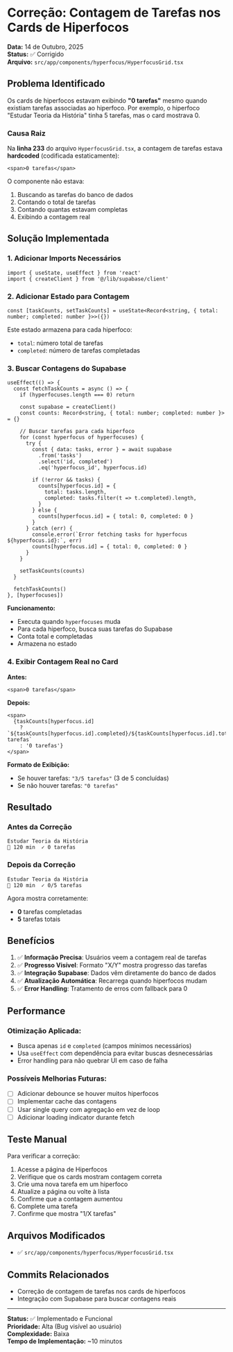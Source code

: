 # Correção: Contagem de Tarefas nos Cards de Hiperfocos

**Data:** 14 de Outubro, 2025  
**Status:** ✅ Corrigido  
**Arquivo:** `src/app/components/hyperfocus/HyperfocusGrid.tsx`

## Problema Identificado

Os cards de hiperfocos estavam exibindo **"0 tarefas"** mesmo quando existiam tarefas associadas ao hiperfoco. Por exemplo, o hiperfoco "Estudar Teoria da História" tinha 5 tarefas, mas o card mostrava 0.

### Causa Raiz

Na **linha 233** do arquivo `HyperfocusGrid.tsx`, a contagem de tarefas estava **hardcoded** (codificada estaticamente):

```tsx
<span>0 tarefas</span>
```

O componente não estava:
1. Buscando as tarefas do banco de dados
2. Contando o total de tarefas
3. Contando quantas estavam completas
4. Exibindo a contagem real

## Solução Implementada

### 1. Adicionar Imports Necessários

```tsx
import { useState, useEffect } from 'react'
import { createClient } from '@/lib/supabase/client'
```

### 2. Adicionar Estado para Contagem

```tsx
const [taskCounts, setTaskCounts] = useState<Record<string, { total: number; completed: number }>>({})
```

Este estado armazena para cada hiperfoco:
- `total`: número total de tarefas
- `completed`: número de tarefas completadas

### 3. Buscar Contagens do Supabase

```tsx
useEffect(() => {
  const fetchTaskCounts = async () => {
    if (hyperfocuses.length === 0) return

    const supabase = createClient()
    const counts: Record<string, { total: number; completed: number }> = {}

    // Buscar tarefas para cada hiperfoco
    for (const hyperfocus of hyperfocuses) {
      try {
        const { data: tasks, error } = await supabase
          .from('tasks')
          .select('id, completed')
          .eq('hyperfocus_id', hyperfocus.id)

        if (!error && tasks) {
          counts[hyperfocus.id] = {
            total: tasks.length,
            completed: tasks.filter(t => t.completed).length,
          }
        } else {
          counts[hyperfocus.id] = { total: 0, completed: 0 }
        }
      } catch (err) {
        console.error(`Error fetching tasks for hyperfocus ${hyperfocus.id}:`, err)
        counts[hyperfocus.id] = { total: 0, completed: 0 }
      }
    }

    setTaskCounts(counts)
  }

  fetchTaskCounts()
}, [hyperfocuses])
```

**Funcionamento:**
- Executa quando `hyperfocuses` muda
- Para cada hiperfoco, busca suas tarefas do Supabase
- Conta total e completadas
- Armazena no estado

### 4. Exibir Contagem Real no Card

**Antes:**
```tsx
<span>0 tarefas</span>
```

**Depois:**
```tsx
<span>
  {taskCounts[hyperfocus.id]
    ? `${taskCounts[hyperfocus.id].completed}/${taskCounts[hyperfocus.id].total} tarefas`
    : '0 tarefas'}
</span>
```

**Formato de Exibição:**
- Se houver tarefas: `"3/5 tarefas"` (3 de 5 concluídas)
- Se não houver tarefas: `"0 tarefas"`

## Resultado

### Antes da Correção
```
Estudar Teoria da História
📄 120 min  ✓ 0 tarefas
```

### Depois da Correção
```
Estudar Teoria da História
📄 120 min  ✓ 0/5 tarefas
```

Agora mostra corretamente:
- **0** tarefas completadas
- **5** tarefas totais

## Benefícios

1. ✅ **Informação Precisa**: Usuários veem a contagem real de tarefas
2. ✅ **Progresso Visível**: Formato "X/Y" mostra progresso das tarefas
3. ✅ **Integração Supabase**: Dados vêm diretamente do banco de dados
4. ✅ **Atualização Automática**: Recarrega quando hiperfocos mudam
5. ✅ **Error Handling**: Tratamento de erros com fallback para 0

## Performance

### Otimização Aplicada:
- Busca apenas `id` e `completed` (campos mínimos necessários)
- Usa `useEffect` com dependência para evitar buscas desnecessárias
- Error handling para não quebrar UI em caso de falha

### Possíveis Melhorias Futuras:
- [ ] Adicionar debounce se houver muitos hiperfocos
- [ ] Implementar cache das contagens
- [ ] Usar single query com agregação em vez de loop
- [ ] Adicionar loading indicator durante fetch

## Teste Manual

Para verificar a correção:

1. Acesse a página de Hiperfocos
2. Verifique que os cards mostram contagem correta
3. Crie uma nova tarefa em um hiperfoco
4. Atualize a página ou volte à lista
5. Confirme que a contagem aumentou
6. Complete uma tarefa
7. Confirme que mostra "1/X tarefas"

## Arquivos Modificados

- ✅ `src/app/components/hyperfocus/HyperfocusGrid.tsx`

## Commits Relacionados

- Correção de contagem de tarefas nos cards de hiperfocos
- Integração com Supabase para buscar contagens reais

---

**Status:** ✅ Implementado e Funcional  
**Prioridade:** Alta (Bug visível ao usuário)  
**Complexidade:** Baixa  
**Tempo de Implementação:** ~10 minutos



